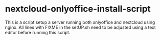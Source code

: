 # nextcloud-onlyoffice-install-script
This is a script setup a server running both onlyoffice and nextcloud using nginx. 
All lines with FIXME in the setUP.sh need to be adjusted using a text editor before running this script.
